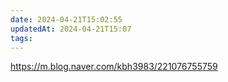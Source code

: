 ```yaml
---
date: 2024-04-21T15:02:55
updatedAt: 2024-04-21T15:07
tags: 
---
```

https://m.blog.naver.com/kbh3983/221076755759